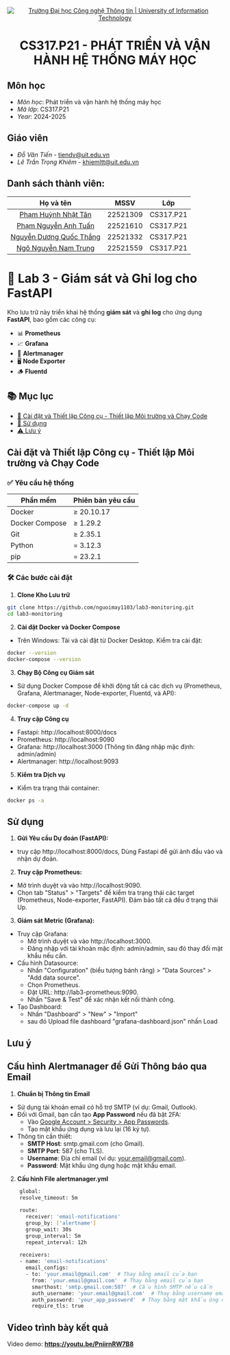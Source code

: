 
<p align="center">
  <a href="https://www.uit.edu.vn/" title="Trường Đại học Công nghệ Thông tin" style="border: 5;">
    <img src="https://i.imgur.com/WmMnSRt.png" alt="Trường Đại học Công nghệ Thông tin | University of Information Technology">
  </a>
</p>

<!-- Title -->
<h1 align="center"><b>CS317.P21 - PHÁT TRIỂN VÀ VẬN HÀNH HỆ THỐNG MÁY HỌC</b></h1>

## Môn học 
<a name="gioithieumonhoc"></a>
* *Môn học*: Phát triển và vận hành hệ thống máy học
* *Mã lớp*: CS317.P21
* *Year*: 2024-2025
## Giáo viên
<a name="giangvien"></a>
* *Đỗ Văn Tiến* - tiendv@uit.edu.vn
* *Lê Trần Trọng Khiêm* - khiemltt@uit.edu.vn

## Danh sách thành viên:
| Họ và tên      | MSSV | Lớp     |
| :----:        |    :----:   |          :----: |
| [Phạm Huỳnh Nhật Tân](https://github.com/tanphn?tab=repositories)      | 22521309       | CS317.P21  |
| [Phạm Nguyễn Anh Tuấn](https://github.com/nguoimay1103?tab=repositories)   | 22521610        | CS317.P21     |
| [Nguyễn Dương Quốc Thắng](https://github.com/solohito?tab=repositories)   | 22521332       | CS317.P21     |
| [Ngô Nguyễn Nam Trung](https://github.com/namtrunguit?tab=repositories)   | 22521559      | CS317.P21     |

# 🚀 Lab 3 - Giám sát và Ghi log cho FastAPI

Kho lưu trữ này triển khai hệ thống **giám sát** và **ghi log** cho ứng dụng **FastAPI**, bao gồm các công cụ:

- 📊 **Prometheus**
- 📈 **Grafana**
- 🚨 **Alertmanager**
- 🖥️ **Node Exporter**
- 🪵 **Fluentd**

## 📚 Mục lục

- [🔧 Cài đặt và Thiết lập Công cụ - Thiết lập Môi trường và Chạy Code](#-cài-đặt-và-thiết-lập-công-cụ)
- [🧪 Sử dụng](#-sử-dụng)
- [⚠️ Lưu ý](#️-lưu-ý)

## Cài đặt và Thiết lập Công cụ - Thiết lập Môi trường và Chạy Code

### ✅ Yêu cầu hệ thống

| Phần mềm         | Phiên bản yêu cầu     |
|------------------|------------------------|
| Docker           | ≥ 20.10.17             |
| Docker Compose   | ≥ 1.29.2               |
| Git              | ≥ 2.35.1               |
| Python           | = 3.12.3               |
| pip              | = 23.2.1               |

### 🛠️ Các bước cài đặt
1. **Clone Kho Lưu trữ**
  ```bash
  git clone https://github.com/nguoimay1103/lab3-monitoring.git
  cd lab3-monitoring
  ```
2. **Cài đặt Docker và Docker Compose**
  - Trên Windows: Tải và cài đặt từ Docker Desktop.
  Kiểm tra cài đặt:
  ```bash
  docker --version
  docker-compose --version
  ```
3. **Chạy Bộ Công cụ Giám sát**
  - Sử dụng Docker Compose để khởi động tất cả các dịch vụ (Prometheus, Grafana, Alertmanager, Node-exporter, Fluentd, và API):
  ```bash
  docker-compose up -d
  ```
4. **Truy cập Công cụ**

  - Fastapi: http://localhost:8000/docs
  - Prometheus: http://localhost:9090
  - Grafana: http://localhost:3000 (Thông tin đăng nhập mặc định: admin/admin)
  - Alertmanager: http://localhost:9093
  
5. **Kiểm tra Dịch vụ**
  - Kiểm tra trạng thái container:
  ```bash
  docker ps -a
  ```

## Sử dụng
1. **Gửi Yêu cầu Dự đoán (FastAPI):**
  - truy cập http://localhost:8000/docs, Dùng Fastapi để gửi ảnh đầu vào và nhận dự đoán.
2. **Truy cập Prometheus:**
  - Mở trình duyệt và vào http://localhost:9090.
  - Chọn tab "Status" > "Targets" để kiểm tra trạng thái các target (Prometheus, Node-exporter, FastAPI). Đảm bảo tất cả đều ở trạng thái Up.
3. **Giám sát Metric (Grafana):**
  - Truy cập Grafana:
      - Mở trình duyệt và vào http://localhost:3000.
      - Đăng nhập với tài khoản mặc định: admin/admin, sau đó thay đổi mật khẩu nếu cần.
  - Cấu hình Datasource:
      - Nhấn "Configuration" (biểu tượng bánh răng) > "Data Sources" > "Add data source".
      - Chọn Prometheus.
      - Đặt URL: http://lab3-prometheus:9090.
      - Nhấn "Save & Test" để xác nhận kết nối thành công.
  - Tạo Dashboard:
      - Nhấn "Dashboard" > "New" > "Import"
      - sau đó Upload file dashboard "grafana-dashboard.json" nhấn Load
 ## Lưu ý
  ## Cấu hình Alertmanager để Gửi Thông báo qua Email
  1. **Chuẩn bị Thông tin Email**
   - Sử dụng tài khoản email có hỗ trợ SMTP (ví dụ: Gmail, Outlook).
   - Đối với Gmail, bạn cần tạo **App Password** nếu đã bật 2FA:
     - Vào [Google Account > Security > App Passwords](https://myaccount.google.com/apppasswords).
     - Tạo mật khẩu ứng dụng và lưu lại (16 ký tự).
   - Thông tin cần thiết:
     - **SMTP Host**: smtp.gmail.com (cho Gmail).
     - **SMTP Port**: 587 (cho TLS).
     - **Username**: Địa chỉ email (ví dụ: your.email@gmail.com).
     - **Password**: Mật khẩu ứng dụng hoặc mật khẩu email.
  2. **Cấu hình File alertmanager.yml**
```bash
    global:
    resolve_timeout: 5m
  
    route:
      receiver: 'email-notifications'
      group_by: ['alertname']
      group_wait: 30s
      group_interval: 5m
      repeat_interval: 12h
    
    receivers:
    - name: 'email-notifications'
      email_configs:
      - to: 'your.email@gmail.com'  # Thay bằng email của bạn
        from: 'your.email@gmail.com'  # Thay bằng email của bạn
        smarthost: 'smtp.gmail.com:587'  # Cấu hình SMTP nếu cần
        auth_username: 'your.email@gmail.com'  # Thay bằng username email
        auth_password: 'your_app_password'  # Thay bằng mật khẩu ứng dụng
        require_tls: true
```

## **Video trình bày kết quả**
  Video demo: **https://youtu.be/PniirnRW7B8**
